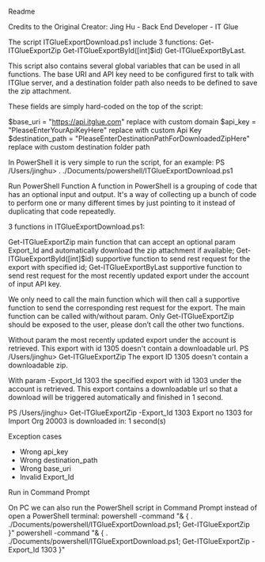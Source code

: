 Readme

Credits to the Original Creator: Jing Hu - Back End Developer - IT Glue

The script ITGlueExportDownload.ps1 include 3 functions: 
Get-ITGlueExportZip
Get-ITGlueExportById([int]$id)
Get-ITGlueExportByLast.

This script also contains several global variables that can be used in all functions. 
The base URI and API key need to be configured first to talk with ITGlue server, and a destination folder path also needs to be defined to save the zip attachment. 

These fields are simply hard-coded on the top of the script:

$base_uri = "https://api.itglue.com" replace with custom domain
$api_key = "PleaseEnterYourApiKeyHere" replace with custom Api Key
$destination_path = "PleaseEnterDestinationPathForDownloadedZipHere" replace with custom destination folder path

In PowerShell it is very simple to run the script, for an example:
PS /Users/jinghu>  . ./Documents/powershell/ITGlueExportDownload.ps1

Run PowerShell Function
A function in PowerShell is a grouping of code that has an optional input and output. It's a way of collecting up a bunch of code to perform one or many different times by just pointing to it instead of duplicating that code repeatedly.

3 functions in ITGlueExportDownload.ps1:

Get-ITGlueExportZip main function that can accept an optional param Export_Id and automatically download the zip attachment if available;
Get-ITGlueExportById([int]$id) supportive function to send rest request for the export with specified id;
Get-ITGlueExportByLast supportive function to send rest request for the most recently updated export under the account of input API key.

We only need to call the main function which will then call a supportive function to send the corresponding rest request for the export. The main function can be called with/without param. Only Get-ITGlueExportZip should be exposed to the user, please don’t call the other two functions.

Without param the most recently updated export under the account is retrieved. This export with id 1305 doesn't contain a downloadable url.
PS /Users/jinghu> Get-ITGlueExportZip
The export ID 1305 doesn't contain a downloadable zip.

With param -Export_Id 1303 the specified export with id 1303 under the account is retrieved. This export contains a downloadable url so that a download will be triggered automatically and finished in 1 second.

PS /Users/jinghu> Get-ITGlueExportZip -Export_Id 1303
Export no 1303 for Import Org 20003 is downloaded in: 1 second(s)

Exception cases

- Wrong api_key
- Wrong destination_path
- Wrong base_uri
- Invalid Export_Id


Run in Command Prompt

On PC we can also run the PowerShell script in Command Prompt instead of open a PowerShell terminal:
powershell -command "& { .  ./Documents/powershell/ITGlueExportDownload.ps1; Get-ITGlueExportZip }"
powershell -command "& { .  ./Documents/powershell/ITGlueExportDownload.ps1; Get-ITGlueExportZip -Export_Id 1303 }"
